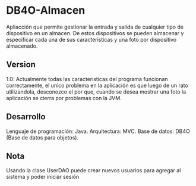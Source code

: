 # DB4O-Almacen
Apliacción que permite gestionar la entrada y salida de cualquier tipo de dispositivo en un almacen. De estos dispositivos se pueden almacenar y especificar cada una de sus caracteristicas y una foto por dispositivo almacenado.

## Version
1.0: Actualmente todas las caracteristicas del programa funcionan correctamente, el unico problema en la aplicación es que luego de un rato utilizandola, desconozco el por que, cuando se desea mostrar una foto la aplicación se cierra por problemas con la JVM.

## Desarrollo
Lenguaje de programación: Java.
Arquitectura: MVC.
Base de datos: DB4O (Base de datos para objetos).

## Nota
Usando la clase UserDAO puede crear nuevos usuarios para agregar al sistema y poder iniciar sesión
